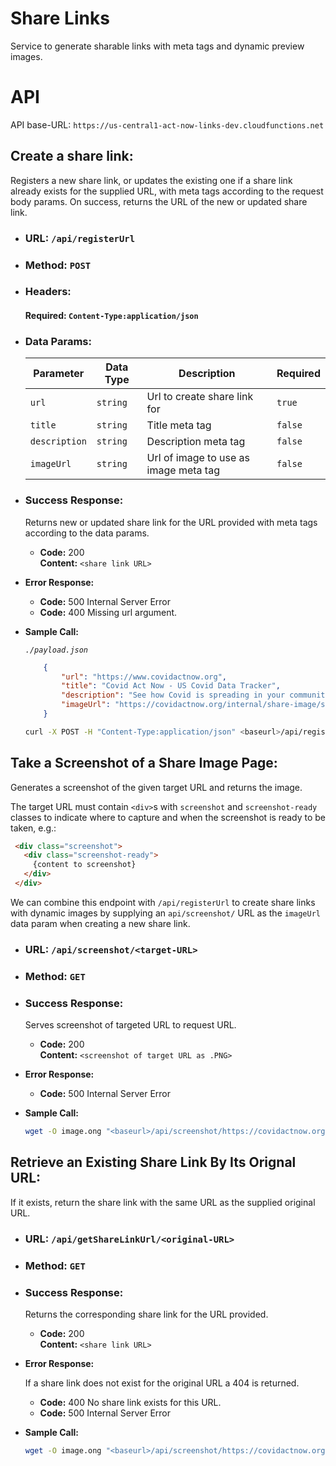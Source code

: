 # Share Links
Service to generate sharable links with meta tags and dynamic preview images.

# API

API base-URL: `https://us-central1-act-now-links-dev.cloudfunctions.net`

## Create a share link:

Registers a new share link, or updates the existing one if a share link already exists for the supplied URL,
with meta tags according to the request body params. On success, returns the URL of the new or updated share link.

* ### URL:  `/api/registerUrl`

* ### Method: `POST`

* ### Headers:

    #### Required: `Content-Type:application/json`

* ### Data Params:
    |     Parameter      | Data Type | Description | Required |
    | ----------- | ----------- | ---------------| ------------|                 
    | `url`      | `string`      |  Url to create share link for | `true` |
    | `title`   | `string`        | Title meta tag                 | `false` |
    | `description`   | `string`        | Description meta tag  | `false` |
    | `imageUrl`   | `string`        | Url of image to use as image meta tag | `false` |


* ### Success Response:
    Returns new or updated share link for the URL provided with meta tags according to the data params.
  * **Code:** 200 <br />
    **Content:** `<share link URL>`
 
* **Error Response:**

  * **Code:** 500 Internal Server Error <br />
  * **Code:** 400 Missing url argument. <br />


* **Sample Call:**

    *`./payload.json`*
    ```json
        {
            "url": "https://www.covidactnow.org",
            "title": "Covid Act Now - US Covid Data Tracker",
            "description": "See how Covid is spreading in your community",
            "imageUrl": "https://covidactnow.org/internal/share-image/states/ma"
        }
    ```
    ```bash
    curl -X POST -H "Content-Type:application/json" <baseurl>/api/registerUrl -d @./payload.json
    ```


## Take a Screenshot of a Share Image Page:
Generates a screenshot of the given target URL and returns the image.

The target URL must contain `<div>`s with `screenshot` and `screenshot-ready` classes
to indicate where to capture and when the screenshot is ready to be taken, e.g.:
 ```html
  <div class="screenshot">
    <div class="screenshot-ready">
      {content to screenshot}
    </div>
  </div>
 ```

 We can combine this endpoint with `/api/registerUrl` to create share links with dynamic images by
 supplying an `api/screenshot/` URL as the `imageUrl` data param when creating a new share link.

* ### URL:  `/api/screenshot/<target-URL>`

* ### Method: `GET`

* ### Success Response:
    Serves screenshot of targeted URL to request URL. 
  * **Code:** 200 <br />
    **Content:** `<screenshot of target URL as .PNG>`
 
* **Error Response:**

  * **Code:** 500 Internal Server Error <br />

* **Sample Call:**

    ```bash
    wget -O image.ong "<baseurl>/api/screenshot/https://covidactnow.org/internal/share-image/states/ma"
    ```

## Retrieve an Existing Share Link By Its Orignal URL:

If it exists, return the share link with the same URL as the supplied original URL.

* ### URL:  `/api/getShareLinkUrl/<original-URL>`

* ### Method: `GET`

* ### Success Response:
    Returns the corresponding share link for the URL provided.
  * **Code:** 200 <br />
    **Content:** `<share link URL>`
 
* **Error Response:**

    If a share link does not exist for the original URL a 404 is returned.

  * **Code:** 400 No share link exists for this URL.
  * **Code:** 500 Internal Server Error <br />

* **Sample Call:**

    ```bash
    wget -O image.ong "<baseurl>/api/screenshot/https://covidactnow.org/internal/share-image/states/ma"
    ```
